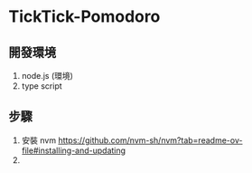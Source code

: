 # TickTick-Pomodoro
## 開發環境
1. node.js (環境)
2. type script

## 步驟
1. 安裝 nvm https://github.com/nvm-sh/nvm?tab=readme-ov-file#installing-and-updating
2. 

